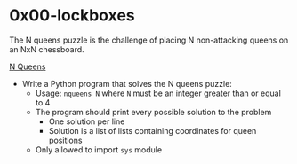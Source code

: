 # 0x00-lockboxes
The N queens puzzle is the challenge of placing N non-attacking queens on an NxN chessboard.

[N Queens](/0x0C-nqueens/0-nqueens.py)
* Write a Python program that solves the N queens puzzle:
  * Usage: `nqueens N` where `N` must be an integer greater than or equal to 4
  * The program should print every possible solution to the problem
    * One solution per line
    * Solution is a list of lists containing coordinates for queen positions
  * Only allowed to import `sys` module
